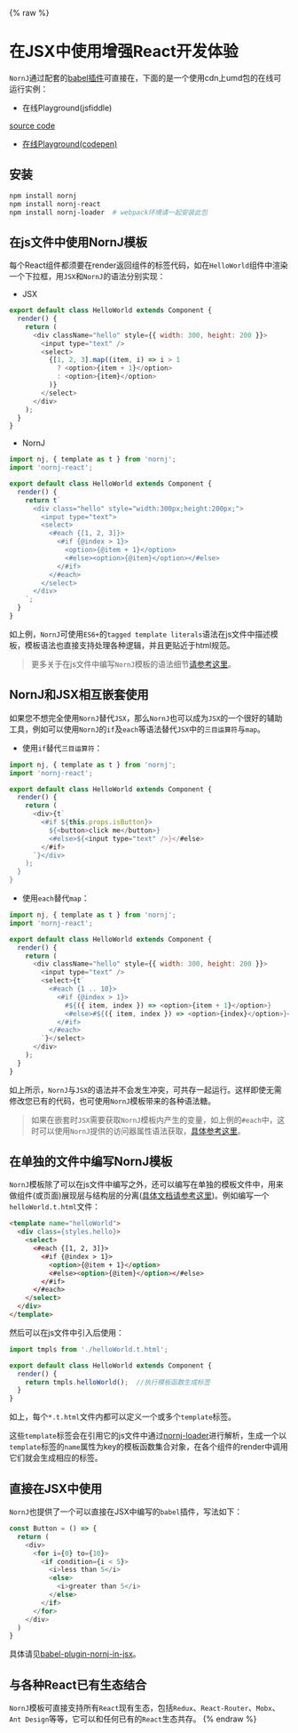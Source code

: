 {% raw %}
# 在JSX中使用增强React开发体验

`NornJ`通过配套的[babel插件]()可直接在，下面的是一个使用cdn上umd包的在线可运行实例：

* 在线Playground(jsfiddle)

[source code](https://jsfiddle.net/joe_sky/n5n9tutj/)

* [在线Playground(codepen)](https://codepen.io/joe_sky/pen/ooPNbj)

## 安装

```sh
npm install nornj
npm install nornj-react
npm install nornj-loader  # webpack环境请一起安装此包
```

## 在js文件中使用NornJ模板

每个React组件都须要在render返回组件的标签代码，如在`HelloWorld`组件中渲染一个下拉框，用`JSX`和`NornJ`的语法分别实现：

* JSX

```js
export default class HelloWorld extends Component {
  render() {
    return (
      <div className="hello" style={{ width: 300, height: 200 }}>
        <input type="text" />
        <select>
          {[1, 2, 3].map((item, i) => i > 1
            ? <option>{item + 1}</option>
            : <option>{item}</option>
          )}
        </select>
      </div>
    );
  }
}
```

* NornJ

```js
import nj, { template as t } from 'nornj';
import 'nornj-react';

export default class HelloWorld extends Component {
  render() {
    return t`
      <div class="hello" style="width:300px;height:200px;">
        <input type="text">
        <select>
          <#each {[1, 2, 3]}>
            <#if {@index > 1}>
              <option>{@item + 1}</option>
              <#else><option>{@item}</option></#else>
            </#if>
          </#each>
        </select>
      </div>
    `;
  }
}
```

如上例，`NornJ`可使用`ES6+`的`tagged template literals`语法在js文件中描述模板，模板语法也直接支持处理各种逻辑，并且更贴近于html规范。

> 更多关于在js文件中编写`NornJ`模板的语法细节[请参考这里](../templateSyntax/templateString.md)。

## NornJ和JSX相互嵌套使用

如果您不想完全使用`NornJ`替代`JSX`，那么`NornJ`也可以成为`JSX`的一个很好的辅助工具，例如可以使用`NornJ`的`if`及`each`等语法替代`JSX`中的`三目运算符`与`map`。

* 使用`if`替代`三目运算符`：

```js
import nj, { template as t } from 'nornj';
import 'nornj-react';

export default class HelloWorld extends Component {
  render() {
    return (
      <div>{t`
        <#if ${this.props.isButton}>
          ${<button>click me</button>}
          <#else>${<input type="text" />}</#else>
        </#if>
      `}</div>
    );
  }
}
```

* 使用`each`替代`map`：

```js
import nj, { template as t } from 'nornj';
import 'nornj-react';

export default class HelloWorld extends Component {
  render() {
    return (
      <div className="hello" style={{ width: 300, height: 200 }}>
        <input type="text" />
        <select>{t`
          <#each {1 .. 10}>
            <#if {@index > 1}>
              #${({ item, index }) => <option>{item + 1}</option>}
              <#else>#${({ item, index }) => <option>{index}</option>}</#else>
            </#if>
          </#each>
        `}</select>
      </div>
    );
  }
}
```

如上所示，`NornJ`与`JSX`的语法并不会发生冲突，可共存一起运行。这样即使无需修改您已有的代码，也可使用`NornJ`模板带来的各种语法糖。

> 如果在嵌套时`JSX`需要获取`NornJ`模板内产生的变量，如上例的`#each`中，这时可以使用`NornJ`提供的访问器属性语法获取，[具体参考这里](../templateSyntax/accessor.md)。

## 在单独的文件中编写NornJ模板

`NornJ`模板除了可以在js文件中编写之外，还可以编写在单独的模板文件中，用来做组件(或页面)展现层与结构层的分离([具体文档请参考这里](../api/webpack.md))。例如编写一个`helloWorld.t.html`文件：

```html
<template name="helloWorld">
  <div class={styles.hello}>
    <select>
      <#each {[1, 2, 3]}>
        <#if {@index > 1}>
          <option>{@item + 1}</option>
          <#else><option>{@item}</option></#else>
        </#if>
      </#each>
    </select>
  </div>
</template>
```

然后可以在js文件中引入后使用：

```js
import tmpls from './helloWorld.t.html';

export default class HelloWorld extends Component {
  render() {
    return tmpls.helloWorld();  //执行模板函数生成标签
  }
}
```

如上，每个`*.t.html`文件内都可以定义一个或多个`template`标签。

这些`template`标签会在引用它的js文件中通过[nornj-loader](https://github.com/joe-sky/nornj-loader)进行解析，生成一个以`template`标签的`name`属性为key的模板函数集合对象，在各个组件的render中调用它们就会生成相应的标签。

## 直接在JSX中使用

`NornJ`也提供了一个可以直接在JSX中编写的`babel`插件，写法如下：

```js
const Button = () => {
  return (
    <div>
      <for i={0} to={10}>
        <if condition={i < 5}>
          <i>less than 5</i>
          <else>
            <i>greater than 5</i>
          </else>
        </if>
      </for>
    </div>
  )
}
```

具体请见[babel-plugin-nornj-in-jsx](https://github.com/joe-sky/nornj/blob/master/packages/babel-plugin-nornj-in-jsx/README.md)。

## 与各种React已有生态结合

`NornJ`模板可直接支持所有`React`现有生态，包括`Redux`、`React-Router`、`Mobx`、`Ant Design`等等，它可以和任何已有的`React`生态共存。
{% endraw %}